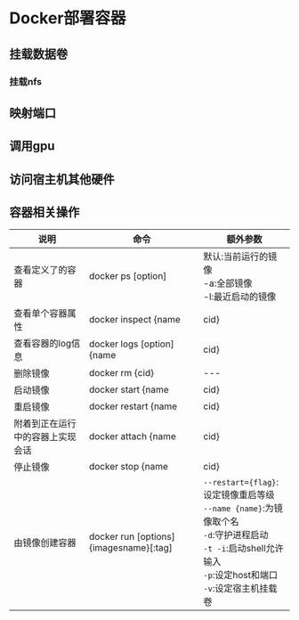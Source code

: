 # Docker部署容器



## 挂载数据卷

### 挂载nfs

## 映射端口

## 调用gpu

## 访问宿主机其他硬件


## 容器相关操作


| 说明                             | 命令                                   | 额外参数                                                                                                                                                                    |
| -------------------------------- | -------------------------------------- | --------------------------------------------------------------------------------------------------------------------------------------------------------------------------- |
| 查看定义了的容器                 | docker ps [option]                     | 默认:当前运行的镜像</br>-a:全部镜像</br>-l:最近启动的镜像                                                                                                                   |
| 查看单个容器属性                 | docker inspect {name                   | cid}                                                                                                                                                                        | ---                         |
| 查看容器的log信息                | docker logs [option] {name             | cid}                                                                                                                                                                        | `--tail {n} `:查看末尾的n行 |
| 删除镜像                         | docker rm {cid}                        | ---                                                                                                                                                                         |
| 启动镜像                         | docker start {name                     | cid}                                                                                                                                                                        | ---                         |
| 重启镜像                         | docker restart {name                   | cid}                                                                                                                                                                        | ---                         |
| 附着到正在运行中的容器上实现会话 | docker attach {name                    | cid}                                                                                                                                                                        | ---                         |
| 停止镜像                         | docker stop {name                      | cid}                                                                                                                                                                        | ---                         |
| 由镜像创建容器                   | docker run [options]{imagesname}[:tag] | `--restart={flag}`:设定镜像重启等级</br>`--name {name}`:为镜像取个名</br>`-d`:守护进程启动 </br>`-t -i`:启动shell允许输入</br>`-p`:设定host和端口</br>`-v`:设定宿主机挂载卷 |